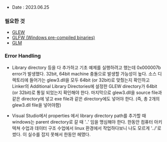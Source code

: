 * Date : 2023.06.25

  
### 필요한 것
* [GLEW](https://glew.sourceforge.net/)
* [GLFW (Windows pre-compiled binaries)](https://www.glfw.org/download.html)
* [GLM](https://github.com/g-truc/glm/releases/tag/0.9.9.8)


### Error Handling
* Library directory 등을 다 추가하고 기초 예제를 실행하려고 했는데 0x000007b error가 발생했다. 32bit, 64bit machine 충돌으로 발생할 가능성이 높다. 소스 디렉토리에
  들어가는 glew3.dll을 모두 64bit (or 32bit)로 맞췄는지 확인하고 Linker의 Additional Library Directories에 설정한 GLEW directory가 64bit (or 32bit)로 통일 되었는지
  확인해야 한다. 마지막으로 glew3.dll을 source file과 같은 directory에 넣고 exe file과 같은 directory에도 넣어야 한다. (즉, 총 2개의 glew3.dll file을 넣어야함)

* Visual Studio에서 properties 에서 library directory path를 추가할 때 windows는 parent directory로 갈 때 '..\' 임을 명심해야 한다. 한동안 컴퓨터 아키텍쳐 수업과
  데이터 구조 수업에서 linux 환경에서 작업하다보니 나도 모르게 '../'로 썼다. 이 실수를 잡지 못해서 한동안 헤맸다.
